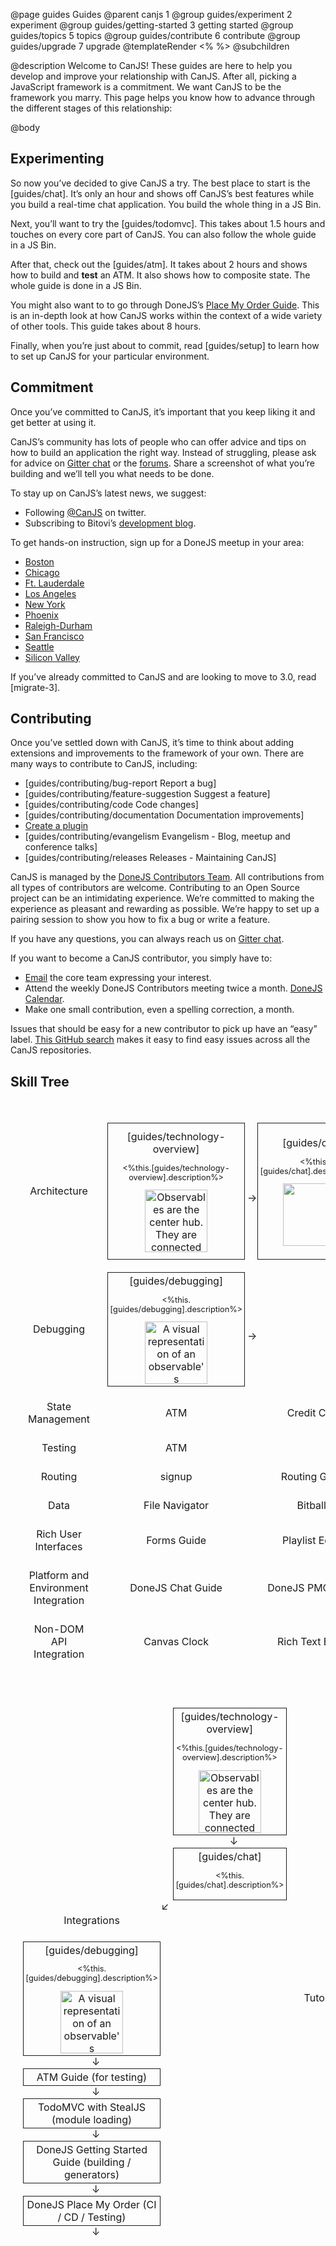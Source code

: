 @page guides Guides
@parent canjs 1
@group guides/experiment 2 experiment
@group guides/getting-started 3 getting started
@group guides/topics 5 topics
@group guides/contribute 6 contribute
@group guides/upgrade 7 upgrade
@templateRender <% %>
@subchildren

@description Welcome to CanJS! These guides are here to help you develop and improve your relationship with CanJS. After all, picking a JavaScript framework is a commitment.  We want CanJS to be the framework you marry.  This page helps you know how to advance through the different stages of this relationship:

@body

## Experimenting

So now you’ve decided to give CanJS a try.
The best place to start is the [guides/chat].
It’s only an hour and shows off CanJS’s best features while you build
a real-time chat application.  You build the whole thing in a JS&nbsp;Bin.

Next, you’ll want to try the [guides/todomvc].  This takes about 1.5 hours and touches on
every core part of CanJS.  You can also follow the whole guide in a JS&nbsp;Bin.

After that, check out the [guides/atm].  It takes about 2 hours and shows how to build and __test__
an ATM. It also shows how to composite state.  The whole guide is done in a JS&nbsp;Bin.

You might also want to to go through DoneJS’s [Place My Order Guide](https://donejs.com/place-my-order.html).  This is an in-depth
look at how CanJS works within the context of a wide variety of other tools.  This guide takes
about 8 hours.

Finally, when you’re just about to commit, read [guides/setup] to learn how to set up
CanJS for your particular environment.

## Commitment

Once you’ve committed to CanJS, it’s important that you keep liking it and
get better at using it.  

CanJS’s community has lots of people who can offer advice and tips on
how to build an application the right way. Instead of struggling,
please ask for advice on [Gitter chat](https://gitter.im/canjs/canjs) or the [forums](https://forums.donejs.com/c/canjs).  Share a screenshot of what you’re building
and we’ll tell you what needs to be done.

To stay up on CanJS’s latest news, we suggest:

 - Following [@CanJS](https://twitter.com/canjs) on twitter.
 - Subscribing to Bitovi’s [development blog](https://www.bitovi.com/blog/topic/development).

To get hands-on instruction, sign up for a DoneJS meetup in your area:

- [Boston](https://www.meetup.com/DoneJS-Boston/)
- [Chicago](https://www.meetup.com/DoneJS-Chicago/)
- [Ft. Lauderdale](https://www.meetup.com/DoneJS-Fort-Lauderdale/)
- [Los Angeles](https://www.meetup.com/DoneJS-LA/)
- [New York](https://www.meetup.com/DoneJS-NYC/)
- [Phoenix](https://www.meetup.com/DoneJS-Phoenix/)
- [Raleigh-Durham](https://www.meetup.com/DoneJS-raleigh-durham/)
- [San Francisco](https://www.meetup.com/DoneJS-San-Francisco/)
- [Seattle](https://www.meetup.com/DoneJS-Seattle/)
- [Silicon Valley](https://www.meetup.com/DoneJS-Silicon-Valley/)

If you’ve already committed to CanJS and are looking to move to 3.0, read [migrate-3].

## Contributing

Once you’ve settled down with CanJS, it’s time to think about adding extensions and improvements to the framework of your own. There are many ways to contribute to
CanJS, including:

 - [guides/contributing/bug-report Report a bug]
 - [guides/contributing/feature-suggestion Suggest a feature]
 - [guides/contributing/code Code changes]
 - [guides/contributing/documentation Documentation improvements]
 - [Create a plugin](https://donejs.com/plugin.html)
 - [guides/contributing/evangelism Evangelism - Blog, meetup and conference talks]
 - [guides/contributing/releases Releases - Maintaining CanJS]

CanJS is managed by the [DoneJS Contributors Team](https://donejs.com/About.html#team).
All contributions from all types of contributors are welcome. Contributing
to an Open Source project can be an intimidating experience.  We’re
committed to making the experience as pleasant and rewarding as possible.  We’re happy to set up a
pairing session to show you how to fix a bug or write a feature.  

If you have any questions, you can always reach us on [Gitter chat](https://gitter.im/canjs/canjs).

If you want to become a CanJS contributor, you simply have to:

 - [Email](mailto:contact@bitovi.com) the core team expressing your interest.
 - Attend the weekly DoneJS Contributors meeting twice a month. [DoneJS Calendar](https://www.google.com/calendar/embed?src=jupiterjs.com_g27vck36nifbnqrgkctkoanqb4%40group.calendar.google.com&ctz=America/Chicago).
 - Make one small contribution, even a spelling correction, a month.

Issues that should be easy for a new contributor to pick up have an “easy” label. [This GitHub search](https://github.com/search?utf8=%E2%9C%93&q=user%3Acanjs+is%3Aopen+is%3Aissue+label%3AEasy&type=Issues) makes it easy to find easy issues across all the CanJS repositories.


## Skill Tree

<style>
.down:before {
    content: "\2193";
     position: absolute;
     bottom: -20px;
     left: 50%;
}
.down, .down-left, .down-right, .right {
    position: relative;
    border: solid 1px;
    padding: 3px;
}
.down-left:before {
    content: "\2199";
    position: absolute;
    bottom: -20px;
    left: -20px;
}
.down-right:after {
    content: "\2198";
    position: absolute;
    bottom: -20px;
    right: -20px;
}
.right:after {
    content: "\2192";
    position: absolute;
    top: 50%;
    right: -20px;
}
.skill p {
    font-size: 0.8em;
}
.skill {
    border-collapse: separate;
    border-spacing: 20px;
    /*margin-bottom: 30px;*/
}
.skill td {
    text-align: center;
}
.scroll-contents-right {
    overflow-x: auto;
}
.skill td:nth-child(1) {  
}
</style>

<div class='scroll-contents-right'>
<table class='skill'>
<tbody>
<tr>
    <td>Architecture</td>
    <td class='right'>[guides/technology-overview]
<p><%this.[guides/technology-overview].description%></p>
<img src="../docs/can-guides/experiment/technology/overview.svg"
  alt="Observables are the center hub.  They are connected to the DOM by the view layer, the service layer by the data modeling layer, and the window location by the routing layer"
  class='bit-docs-screenshot' width='100px'/>
    </td>
<td class='right'>[guides/chat]
<p><%this.[guides/chat].description%></p>
<img src="../docs/can-guides/experiment/chat/chat.png" width='100px'/>
</td>
<td class='right'>[guides/todomvc]
<p>
<%this.[guides/todomvc].description%>
</p>
<img src="../docs/can-guides/experiment/todomvc/todomvc.png" width='100px'/>
</td>

<td class='right'>[guides/recipes/todomvc-with-steal]
<p><%this.[guides/recipes/todomvc-with-steal].description%></p>
<img src="../docs/can-guides/experiment/todomvc/todomvc.png" width='100px'/>
</td>

<td class='right'>Bitballs</td>
<td>Bitcentive</td>
</tr>

<tr>
<td>Debugging</td>
<td class='right'>[guides/debugging]
<p><%this.[guides/debugging].description%></p>
<img src="../node_modules/can-debug/doc/map-dependency-graph.png"
  alt="A visual representation of an observable's dependency graph"
  width="100px"/></td>
</tr>

<tr>
    <td>State Management</td>
    <td>ATM</td>
    <td>Credit Card</td>
</tr>
<tr>
    <td>Testing</td>
    <td>ATM</td>
    <td></td>
    <td></td>
</tr>
<tr>
    <td>Routing</td>
    <td>signup</td>
    <td>Routing Guide</td>
    <td>Bitballs</td>
</tr>
<tr>
    <td>Data</td>
    <td>File Navigator</td>
    <td>Bitballs</td>
    <td>Bitcentive</td>
</tr>
<tr>
    <td>Rich User Interfaces</td>
    <td>Forms Guide</td>
    <td>Playlist Editor</td>
</tr>
<tr>
    <td>Platform and Environment Integration</td>
    <td>DoneJS Chat Guide</td>
    <td>DoneJS PMO Guide</td>
</tr>
<tr>
    <td>Non-DOM API Integration</td>
    <td>Canvas Clock</td>
    <td>Rich Text Editor</td>
    <td>Weather Report</td>
    <td>Bus Tracker</td>
</tr>
</tbody>
</table>
</div>


<table class='skill'>
<tbody>
<tr>
    <td></td>
    <td class='down'>[guides/technology-overview]
<p><%this.[guides/technology-overview].description%></p>
<img src="../docs/can-guides/experiment/technology/overview.svg"
  alt="Observables are the center hub.  They are connected to the DOM by the view layer, the service layer by the data modeling layer, and the window location by the routing layer"
  class='bit-docs-screenshot' width='100px'/>
    </td>
    <td></td>
</tr>
<tr>
    <td></td>
<td class='down-left'>
[guides/chat]
<p><%this.[guides/chat].description%></p>
</td>
<td></td>
</tr>

<tr>
<td>Integrations</td>
<td></td>
<td></td>
</tr>

<tr>
<td class='down'>
[guides/debugging]
<p><%this.[guides/debugging].description%></p>
<img src="../node_modules/can-debug/doc/map-dependency-graph.png"
  alt="A visual representation of an observable's dependency graph"
  width="100px"/>
</td>

<td></td><td>Tutorials</td>
</tr>
<tr>
<td class='down'>ATM Guide (for testing)</td>
<td></td>
<td></td>
</tr>

<tr>
<td class='down'>TodoMVC with StealJS (module loading)</td>
<td></td>
<td></td>
</tr>

<tr>
<td class='down'>DoneJS Getting Started Guide (building / generators)</td>
<td></td>
<td></td>
</tr>

<tr>
<td class='down'>DoneJS Place My Order (CI / CD / Testing)</td>
<td></td>
<td></td>
</tr>

</tbody>
</table>
